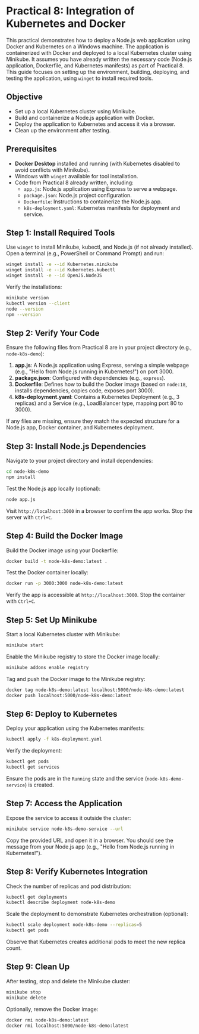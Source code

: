 # Practical 8: Integration of Kubernetes and Docker

This practical demonstrates how to deploy a Node.js web application using Docker and Kubernetes on a Windows machine. The application is containerized with Docker and deployed to a local Kubernetes cluster using Minikube. It assumes you have already written the necessary code (Node.js application, Dockerfile, and Kubernetes manifests) as part of Practical 8. This guide focuses on setting up the environment, building, deploying, and testing the application, using `winget` to install required tools.

## Objective

- Set up a local Kubernetes cluster using Minikube.
- Build and containerize a Node.js application with Docker.
- Deploy the application to Kubernetes and access it via a browser.
- Clean up the environment after testing.

## Prerequisites

- **Docker Desktop** installed and running (with Kubernetes disabled to avoid conflicts with Minikube).
- Windows with `winget` available for tool installation.
- Code from Practical 8 already written, including:
  - `app.js`: Node.js application using Express to serve a webpage.
  - `package.json`: Node.js project configuration.
  - `Dockerfile`: Instructions to containerize the Node.js app.
  - `k8s-deployment.yaml`: Kubernetes manifests for deployment and service.

## Step 1: Install Required Tools

Use `winget` to install Minikube, kubectl, and Node.js (if not already installed). Open a terminal (e.g., PowerShell or Command Prompt) and run:

```bash
winget install -e --id Kubernetes.minikube
winget install -e --id Kubernetes.kubectl
winget install -e --id OpenJS.NodeJS
```

Verify the installations:

```bash
minikube version
kubectl version --client
node --version
npm --version
```

## Step 2: Verify Your Code

Ensure the following files from Practical 8 are in your project directory (e.g., `node-k8s-demo`):

1. **app.js**: A Node.js application using Express, serving a simple webpage (e.g., "Hello from Node.js running in Kubernetes!") on port 3000.
2. **package.json**: Configured with dependencies (e.g., `express`).
3. **Dockerfile**: Defines how to build the Docker image (based on `node:18`, installs dependencies, copies code, exposes port 3000).
4. **k8s-deployment.yaml**: Contains a Kubernetes Deployment (e.g., 3 replicas) and a Service (e.g., LoadBalancer type, mapping port 80 to 3000).

If any files are missing, ensure they match the expected structure for a Node.js app, Docker container, and Kubernetes deployment.

## Step 3: Install Node.js Dependencies

Navigate to your project directory and install dependencies:

```bash
cd node-k8s-demo
npm install
```

Test the Node.js app locally (optional):

```bash
node app.js
```

Visit `http://localhost:3000` in a browser to confirm the app works. Stop the server with `Ctrl+C`.

## Step 4: Build the Docker Image

Build the Docker image using your Dockerfile:

```bash
docker build -t node-k8s-demo:latest .
```

Test the Docker container locally:

```bash
docker run -p 3000:3000 node-k8s-demo:latest
```

Verify the app is accessible at `http://localhost:3000`. Stop the container with `Ctrl+C`.

## Step 5: Set Up Minikube

Start a local Kubernetes cluster with Minikube:

```bash
minikube start
```

Enable the Minikube registry to store the Docker image locally:

```bash
minikube addons enable registry
```

Tag and push the Docker image to the Minikube registry:

```bash
docker tag node-k8s-demo:latest localhost:5000/node-k8s-demo:latest
docker push localhost:5000/node-k8s-demo:latest
```

## Step 6: Deploy to Kubernetes

Deploy your application using the Kubernetes manifests:

```bash
kubectl apply -f k8s-deployment.yaml
```

Verify the deployment:

```bash
kubectl get pods
kubectl get services
```

Ensure the pods are in the `Running` state and the service (`node-k8s-demo-service`) is created.

## Step 7: Access the Application

Expose the service to access it outside the cluster:

```bash
minikube service node-k8s-demo-service --url
```

Copy the provided URL and open it in a browser. You should see the message from your Node.js app (e.g., "Hello from Node.js running in Kubernetes!").

## Step 8: Verify Kubernetes Integration

Check the number of replicas and pod distribution:

```bash
kubectl get deployments
kubectl describe deployment node-k8s-demo
```

Scale the deployment to demonstrate Kubernetes orchestration (optional):

```bash
kubectl scale deployment node-k8s-demo --replicas=5
kubectl get pods
```

Observe that Kubernetes creates additional pods to meet the new replica count.

## Step 9: Clean Up

After testing, stop and delete the Minikube cluster:

```bash
minikube stop
minikube delete
```

Optionally, remove the Docker image:

```bash
docker rmi node-k8s-demo:latest
docker rmi localhost:5000/node-k8s-demo:latest
```
